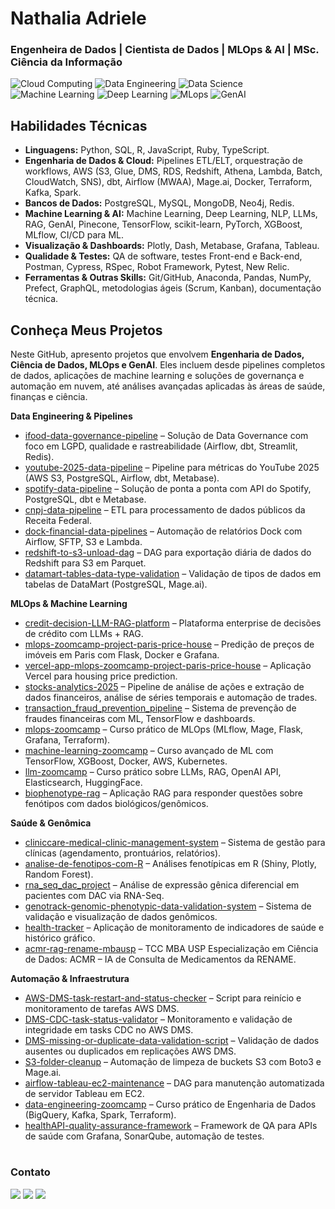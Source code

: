 # Nathalia Adriele 

### Engenheira de Dados | Cientista de Dados | MLOps & AI | MSc. Ciência da Informação

  <div class="image-container">
    <img src="https://camo.githubusercontent.com/c1684cd423118cdb4d7e25ce636c10b566e89a8219e7edcfe04c7b2cb99953c5/68747470733a2f2f696d672e736869656c64732e696f2f62616467652f436c6f7564436f6d707574696e672d70696e6b3f7374796c653d666f722d7468652d6261646765" alt="Cloud Computing">
    <img src="https://camo.githubusercontent.com/c6758e7f7a125773b6b01b5c25ac194361345c058379b801fb92806bcd3853e5/68747470733a2f2f696d672e736869656c64732e696f2f62616467652f44617461456e67696e656572696e672d677265656e3f7374796c653d666f722d7468652d6261646765" alt="Data Engineering">
    <img src="https://camo.githubusercontent.com/2b7eb9214ee3b10d3f0391616c9a99256561774e3ebac440281700d366f43f68/68747470733a2f2f696d672e736869656c64732e696f2f62616467652f44617461536369656e63652d79656c6c6f773f7374796c653d666f722d7468652d6261646765" alt="Data Science">
    <img src="https://camo.githubusercontent.com/f95fd7848ba24f23d3ac408ae3ea686289217a6a69e308146c6e182a0c27cd60/68747470733a2f2f696d672e736869656c64732e696f2f62616467652f4d616368696e654c6561726e696e672d6f72616e67653f7374796c653d666f722d7468652d6261646765" alt="Machine Learning">
    <img src="https://camo.githubusercontent.com/29d879c874cd55365c7229e5ed16e192fa06e862ecb1b00ac165a645ae2c096c/68747470733a2f2f696d672e736869656c64732e696f2f62616467652f446565704c6561726e696e672d7265643f7374796c653d666f722d7468652d6261646765" alt="Deep Learning">
    <img src="https://camo.githubusercontent.com/e76f10de2aabe19f4c11b94d827c160f515dce141b9a14515344b8b8717e5aa9/68747470733a2f2f696d672e736869656c64732e696f2f62616467652f4d4c4f70732d707572706c653f7374796c653d666f722d7468652d6261646765" alt="MLops">
    <img src="https://camo.githubusercontent.com/5951249d989cf68c3ea8b9dc3ef331b2fa313c77e369eda197c960d2b990ed4f/68747470733a2f2f696d672e736869656c64732e696f2f62616467652f47656e41492d626c75653f7374796c653d666f722d7468652d6261646765" alt="GenAI">
  </div>

## Habilidades Técnicas

- **Linguagens:** Python, SQL, R, JavaScript, Ruby, TypeScript.
- **Engenharia de Dados & Cloud:** Pipelines ETL/ELT, orquestração de workflows, AWS (S3, Glue, DMS, RDS, Redshift, Athena, Lambda, Batch, CloudWatch, SNS), dbt, Airflow (MWAA), Mage.ai, Docker, Terraform, Kafka, Spark.
- **Bancos de Dados:** PostgreSQL, MySQL, MongoDB, Neo4j, Redis.
- **Machine Learning & AI:** Machine Learning, Deep Learning, NLP, LLMs, RAG, GenAI, Pinecone, TensorFlow, scikit-learn, PyTorch, XGBoost, MLflow, CI/CD para ML.
- **Visualização & Dashboards:** Plotly, Dash, Metabase, Grafana, Tableau.
- **Qualidade & Testes:** QA de software, testes Front-end e Back-end, Postman, Cypress, RSpec, Robot Framework, Pytest, New Relic.
- **Ferramentas & Outras Skills:** Git/GitHub, Anaconda, Pandas, NumPy, Prefect, GraphQL, metodologias ágeis (Scrum, Kanban), documentação técnica.

## Conheça Meus Projetos
Neste GitHub, apresento projetos que envolvem **Engenharia de Dados, Ciência de Dados, MLOps e GenAI**. Eles incluem desde pipelines completos de dados, aplicações de machine learning e soluções de governança e automação em nuvem, até análises avançadas aplicadas às áreas de saúde, finanças e ciência.

**Data Engineering & Pipelines**
- [ifood-data-governance-pipeline](https://github.com/nathadriele/ifood-data-governance-pipeline) – Solução de Data Governance com foco em LGPD, qualidade e rastreabilidade (Airflow, dbt, Streamlit, Redis).  
- [youtube-2025-data-pipeline](https://github.com/nathadriele/youtube-2025-data-pipeline) – Pipeline para métricas do YouTube 2025 (AWS S3, PostgreSQL, Airflow, dbt, Metabase).  
- [spotify-data-pipeline](https://github.com/nathadriele/spotify-data-pipeline) – Solução de ponta a ponta com API do Spotify, PostgreSQL, dbt e Metabase.  
- [cnpj-data-pipeline](https://github.com/nathadriele/cnpj-data-pipeline) – ETL para processamento de dados públicos da Receita Federal.  
- [dock-financial-data-pipelines](https://github.com/nathadriele/dock-financial-data-pipelines) – Automação de relatórios Dock com Airflow, SFTP, S3 e Lambda.  
- [redshift-to-s3-unload-dag](https://github.com/nathadriele/redshift-to-s3-unload-dag) – DAG para exportação diária de dados do Redshift para S3 em Parquet.  
- [datamart-tables-data-type-validation](https://github.com/nathadriele/datamart-tables-data-type-validation) – Validação de tipos de dados em tabelas de DataMart (PostgreSQL, Mage.ai).  

**MLOps & Machine Learning**
- [credit-decision-LLM-RAG-platform](https://github.com/nathadriele/credit-decision-LLM-RAG-platform) – Plataforma enterprise de decisões de crédito com LLMs + RAG.  
- [mlops-zoomcamp-project-paris-price-house](https://github.com/nathadriele/mlops-zoomcamp-project-paris-price-house) – Predição de preços de imóveis em Paris com Flask, Docker e Grafana.  
- [vercel-app-mlops-zoomcamp-project-paris-price-house](https://github.com/nathadriele/vercel-app-mlops-zoomcamp-project-paris-price-house) – Aplicação Vercel para housing price prediction.  
- [stocks-analytics-2025](https://github.com/nathadriele/stocks-analytics-2025) – Pipeline de análise de ações e extração de dados financeiros, análise de séries temporais e automação de trades.   
- [transaction_fraud_prevention_pipeline](https://github.com/nathadriele/transaction_fraud_prevention_pipeline) – Sistema de prevenção de fraudes financeiras com ML, TensorFlow e dashboards.  
- [mlops-zoomcamp](https://github.com/nathadriele/mlops-zoomcamp) – Curso prático de MLOps (MLflow, Mage, Flask, Grafana, Terraform).  
- [machine-learning-zoomcamp](https://github.com/nathadriele/machine-learning-zoomcamp) – Curso avançado de ML com TensorFlow, XGBoost, Docker, AWS, Kubernetes.  
- [llm-zoomcamp](https://github.com/nathadriele/llm-zoomcamp) – Curso prático sobre LLMs, RAG, OpenAI API, Elasticsearch, HuggingFace.  
- [biophenotype-rag](https://github.com/nathadriele/biophenotype-rag) – Aplicação RAG para responder questões sobre fenótipos com dados biológicos/genômicos.

**Saúde & Genômica**
- [cliniccare-medical-clinic-management-system](https://github.com/nathadriele/cliniccare-medical-clinic-management-system) – Sistema de gestão para clínicas (agendamento, prontuários, relatórios).   
- [analise-de-fenotipos-com-R](https://github.com/nathadriele/analise-de-fenotipos-com-R) – Análises fenotípicas em R (Shiny, Plotly, Random Forest).  
- [rna_seq_dac_project](https://github.com/nathadriele/rna_seq_dac_project) – Análise de expressão gênica diferencial em pacientes com DAC via RNA-Seq.  
- [genotrack-genomic-phenotypic-data-validation-system](https://github.com/nathadriele/genotrack-genomic-phenotypic-data-validation-system) – Sistema de validação e visualização de dados genômicos.  
- [health-tracker](https://github.com/nathadriele/healthAPI-quality-assurance-framework) – Aplicação de monitoramento de indicadores de saúde e histórico gráfico.  
- [acmr-rag-rename-mbausp](https://github.com/nathadriele/acmr-rag-rename-mbausp) – TCC MBA USP Especialização em Ciência de Dados: ACMR – IA de Consulta de Medicamentos da RENAME.

**Automação & Infraestrutura**
- [AWS-DMS-task-restart-and-status-checker](https://github.com/nathadriele/AWS-DMS-task-restart-and-status-checker) – Script para reinício e monitoramento de tarefas AWS DMS.
- [DMS-CDC-task-status-validator](https://github.com/nathadriele/DMS-CDC-task-status-validator) – Monitoramento e validação de integridade em tasks CDC no AWS DMS.
- [DMS-missing-or-duplicate-data-validation-script](https://github.com/nathadriele/DMS-missing-or-duplicate-data-validation-script) – Validação de dados ausentes ou duplicados em replicações AWS DMS.
- [S3-folder-cleanup](https://github.com/nathadriele/S3-folder-cleanup) – Automação de limpeza de buckets S3 com Boto3 e Mage.ai.
- [airflow-tableau-ec2-maintenance](https://github.com/nathadriele/airflow-tableau-ec2-maintenance) – DAG para manutenção automatizada de servidor Tableau em EC2.
- [data-engineering-zoomcamp](https://github.com/nathadriele/data-engineering-zoomcamp) – Curso prático de Engenharia de Dados (BigQuery, Kafka, Spark, Terraform).
- [healthAPI-quality-assurance-framework](https://github.com/nathadriele/healthAPI-quality-assurance-framework) – Framework de QA para APIs de saúde com Grafana, SonarQube, automação de testes.

#

### Contato

<div>
  <a href="mailto:adriele.dataengineering@gmail.com"><img src="https://img.shields.io/badge/-Gmail-%23333?style=for-the-badge&logo=gmail&logoColor=white" target="_blank"></a>
  <a href="https://www.linkedin.com/in/nathalia-adriele" target="_blank"><img src="https://img.shields.io/badge/-LinkedIn-%230077B5?style=for-the-badge&logo=linkedin&logoColor=white" target="_blank"></a>
  <a href="https://instagram.com/nathadriele" target="_blank"><img src="https://img.shields.io/badge/-Instagram-%23E4405F?style=for-the-badge&logo=instagram&logoColor=white" target="_blank"></a>
</div>
